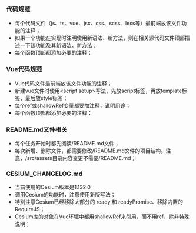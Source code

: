 ### 代码规范
- 每个代码文件（js、ts、vue、jsx、css、scss、less等）最前端放该文件功能的注释；
- 如果一个功能在实现时注明使用新语法、新方法，则在相关源代码文件顶部描述一下该功能及其新语法、新方法；
- 每个函数顶部都添加必要的注释；

### Vue代码规范
- Vue代码文件最前端放该文件功能的注释；
- 新建vue文件时使用&lt;script setup&gt;写法，先放script标签，再放template标签，最后放style标签；
- 每个ref或shallowRef变量都要加注释，说明用途；
- 每个函数顶部都添加必要的注释；

### README.md文件相关
- 每个任务开始时都先阅读/README.md文件；
- 每次新增、删除文件，都需要修改/README.md文件的项目结构。注意，/src/assets目录内容变更不需要/README.md；

### CESIUM_CHANGELOG.md
- 当前使用的Cesium版本是1.132.0
- 调用Cesium的功能时，注意使用新版写法；
- 特别注意Cesium已经移除大部分的 ready 和 readyPromise、移除内置的 RequireJS；
- Cesium库的对象在Vue环境中都用shallowRef来引用，而不用ref，除非特殊说明；
